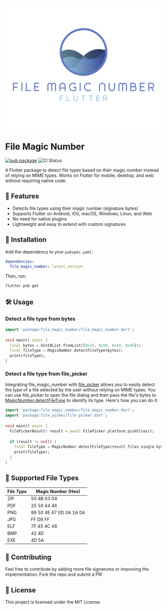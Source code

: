 <p align="center">
  <a href="https://pub.dev/packages/file_magic_number">
    <img src="https://github.com/vicajilau/file_magic_number/blob/main/.github/assets/file_magic_number.png" height="400">
  </a>
</p>

# File Magic Number
[![pub package](https://img.shields.io/pub/v/http.svg)](https://pub.dev/packages/file_magic_number)
![CI Status](https://github.com/vicajilau/file_magic_number/actions/workflows/dart_analyze_unit_test.yml/badge.svg)

A Flutter package to detect file types based on their magic number instead of relying on MIME types. Works on Flutter for mobile, desktop, and web without requiring native code.

## 🚀 Features
- Detects file types using their magic number (signature bytes)
- Supports Flutter on Android, iOS, macOS, Windows, Linux, and Web
- No need for native plugins
- Lightweight and easy to extend with custom signatures

## 📌 Installation
Add the dependency to your `pubspec.yaml`:

```yaml
dependencies:
  file_magic_number: latest_version
```

Then, run:
```sh
flutter pub get
```

## 🛠️ Usage

### Detect a file type from bytes
```dart
import 'package:file_magic_number/file_magic_number.dart';

void main() async {
  final bytes = Uint8List.fromList([0x25, 0x50, 0x44, 0x46]);
  final fileType = MagicNumber.detectFileType(bytes);
  print(fileType);
}
```

### Detect a file type from file_picker
Integrating file_magic_number with [file_picker](https://pub.dev/packages/file_picker) allows you to easily detect the type of a file selected by the user without relying on MIME types. 
You can use file_picker to open the file dialog and then pass the file's bytes to [MagicNumber.detectFileType](https://github.com/vicajilau/file_magic_number/blob/main/lib/magic_number_type.dart) to identify its type. 
Here's how you can do it:
```dart
import 'package:file_magic_number/file_magic_number.dart';
import 'package:file_picker/file_picker.dart';

void main() async {
  FilePickerResult? result = await FilePicker.platform.pickFiles();

  if (result != null) {
    final fileType = MagicNumber.detectFileType(result.files.single.bytes);
    print(fileType);
  }
}
```

## 🎯 Supported File Types
| File Type | Magic Number (Hex)      |
|-----------|-------------------------|
| ZIP       | 50 4B 03 04             |
| PDF       | 25 50 44 46             |
| PNG       | 89 50 4E 47 0D 0A 1A 0A |
| JPG       | FF D8 FF                |
| ELF       | 7F 45 4C 46             |
| BMP       | 42 4D                   |
| EXE       | 4D 5A                   |

## 📌 Contributing
Feel free to contribute by adding more file signatures or improving the implementation. Fork the repo and submit a PR!

## 📜 License
This project is licensed under the MIT License.